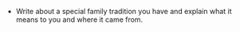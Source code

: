 - Write about a special family tradition you have and explain what it means to you and where it came from.